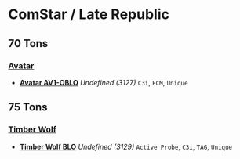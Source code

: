 # ComStar / Late Republic

## 70 Tons

### [Avatar](../../mechs/avatar.md)
- [**Avatar AV1-OBLO**](../../mechs/avatar/avatar_av1-oblo.md) *Undefined (3127)* `C3i`, `ECM`, `Unique`

## 75 Tons

### [Timber Wolf](../../mechs/timber_wolf.md)
- [**Timber Wolf BLO**](../../mechs/timber_wolf/timber_wolf_blo.md) *Undefined (3129)* `Active Probe`, `C3i`, `TAG`, `Unique`

